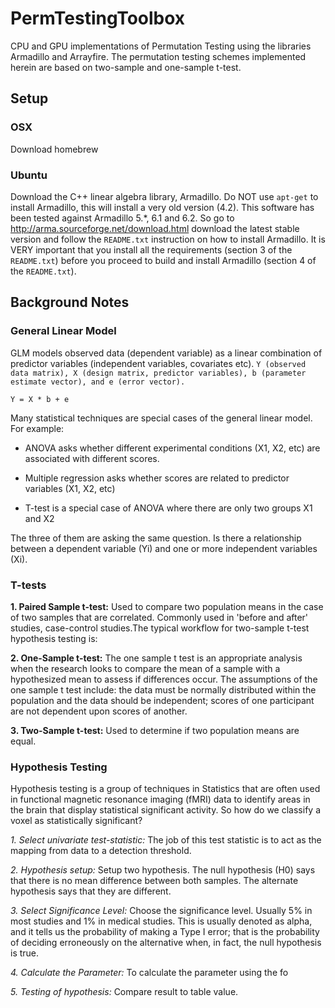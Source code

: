 # PermTestingToolbox
CPU and GPU implementations of Permutation Testing using the libraries Armadillo and Arrayfire. The permutation testing schemes implemented herein are based on two-sample and one-sample t-test. 

## Setup 

### OSX

Download homebrew

### Ubuntu 

Download the C++ linear algebra library, Armadillo. Do NOT use `apt-get` to install Armadillo, this will install a very old version (4.2). This software has been tested against Armadillo 5.*, 6.1 and 6.2. So go to http://arma.sourceforge.net/download.html download the latest stable version and follow the `README.txt` instruction on how to install Armadillo. It is VERY important that you install all the requirements (section 3 of the `README.txt`) before you proceed to build and install Armadillo (section 4 of the `README.txt`).

## Background Notes
### General Linear Model
GLM models observed data (dependent variable) as a linear combination
of predictor variables (independent variables, covariates etc). `Y (observed data matrix), X (design matrix, predictor variables), b (parameter estimate vector), and e (error vector).`

```
Y = X * b + e
```

Many statistical techniques are special cases of the general linear model. For example:

* ANOVA asks whether different experimental conditions (X1, X2, etc)
are associated with different scores.

* Multiple regression asks whether scores are related to predictor
variables (X1, X2, etc) 

* T-test is a special case of ANOVA where there are only two groups X1 and X2

The three of them are asking the same question. Is there a relationship between  a dependent variable (Yi) and one or more independent variables (Xi).

### T-tests

__1. Paired Sample t-test:__ Used to compare two population means in the case of two samples that are correlated. Commonly used in 'before and after' studies, case-control studies.The typical workflow for two-sample t-test hypothesis testing is:

__2. One-Sample t-test:__ The one sample t test is an appropriate analysis when the research looks to compare the mean of a sample with a hypothesized mean to assess if differences occur. The assumptions of the one sample t test include: the data must be normally distributed within the population and the data should be independent; scores of one participant are not dependent upon scores of another.

__3. Two-Sample t-test:__ Used to determine if two population means are equal.

### Hypothesis Testing
Hypothesis testing is a group of techniques in Statistics that are often used in functional magnetic resonance imaging (fMRI) data to identify areas in the brain that display statistical significant activity. So how do we classify a voxel as statistically significant?

  *1. Select univariate test-statistic:* The job of this test statistic is to act as the mapping from data to a detection threshold.
   
  *2. Hypothesis setup:* Setup two hypothesis. The null hypothesis (H0) says that there is no mean difference between both samples. The alternate hypothesis says that they are different.   
  
  *3. Select Significance Level:* Choose the significance level. Usually 5% in most studies and 1% in medical studies. This is usually denoted as alpha, and it tells us the probability of making a Type I error; that is the probability of deciding erroneously on the alternative when, in fact, the null hypothesis is true.   
  
  *4. Calculate the Parameter:* To calculate the parameter using the fo 
  
  *5. Testing of hypothesis:* Compare result to table value.


